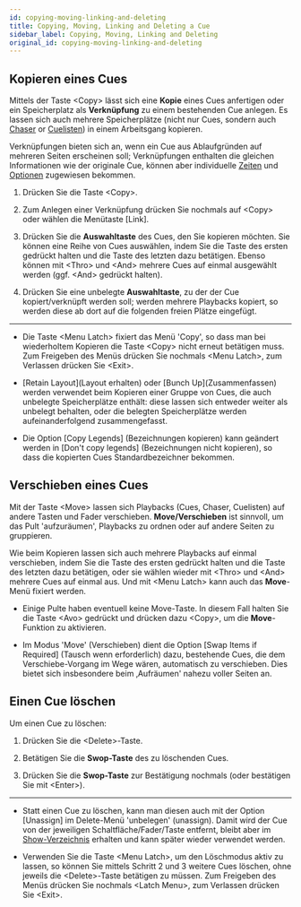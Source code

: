 ```yaml
---
id: copying-moving-linking-and-deleting
title: Copying, Moving, Linking and Deleting a Cue
sidebar_label: Copying, Moving, Linking and Deleting
original_id: copying-moving-linking-and-deleting
---
```


Kopieren eines Cues
-------------------

Mittels der Taste \<Copy\> lässt sich eine **Kopie** eines Cues anfertigen
oder ein Speicherplatz als **Verknüpfung** zu einem bestehenden Cue anlegen. 
Es lassen sich auch mehrere Speicherplätze (nicht nur Cues, sondern auch
[Chaser](../chases.md) or [Cuelisten](../cue-lists.md)) in einem Arbeitsgang
kopieren.

Verknüpfungen bieten sich an, wenn ein Cue aus Ablaufgründen auf mehreren Seiten
erscheinen soll; Verknüpfungen enthalten die gleichen Informationen wie
der originale Cue, können aber individuelle [Zeiten](cue-timing.md) und 
[Optionen](playback-options.md) zugewiesen bekommen.

1. Drücken Sie die Taste \<Copy\>.

2. Zum Anlegen einer Verknüpfung drücken Sie nochmals auf \<Copy\> oder wählen
die Menütaste \[Link\].

3. Drücken Sie die **Auswahltaste** des Cues, den Sie kopieren möchten.
Sie können eine Reihe von Cues auswählen, indem Sie die Taste des ersten
gedrückt halten und die Taste des letzten dazu betätigen. Ebenso können
mit \<Thro\> und \<And\> mehrere Cues auf einmal ausgewählt werden (ggf.
\<And\> gedrückt halten).

4. Drücken Sie eine unbelegte **Auswahltaste**, zu der der Cue
kopiert/verknüpft werden soll; werden mehrere Playbacks kopiert, so werden 
diese ab dort auf die folgenden freien Plätze eingefügt.

---

-   Die Taste \<Menu Latch\> fixiert das Menü 'Copy', so dass
    man bei wiederholtem Kopieren die Taste \<Copy\> nicht
    erneut betätigen muss. Zum Freigeben des Menüs drücken Sie
    nochmals \<Menu Latch\>, zum Verlassen drücken Sie \<Exit\>.

-   \[Retain Layout\](Layout erhalten) oder \[Bunch
    Up\](Zusammen­fassen) werden verwendet beim Kopieren einer Gruppe
    von Cues, die auch unbelegte Speicherplätze enthält: diese lassen
    sich entweder weiter als unbelegt behalten, oder die belegten
    Speicherplätze werden aufeinanderfolgend zusammengefasst.

-   Die Option \[Copy Legends\] (Bezeichnungen kopieren) kann geändert 
	werden in \[Don't copy legends\] (Bezeichnungen nicht kopieren), so 
	dass die kopierten Cues Standardbezeichner bekommen.

Verschieben eines Cues
----------------------

Mit der Taste \<Move\> lassen sich Playbacks (Cues, Chaser, Cuelisten) 
auf andere Tasten und Fader verschieben. **Move/Verschieben** ist sinnvoll, 
um das Pult 'aufzuräumen', Playbacks zu ordnen oder auf andere Seiten zu 
gruppieren.

Wie beim Kopieren lassen sich auch mehrere Playbacks auf einmal verschieben,
indem Sie die Taste des ersten gedrückt halten und die Taste des letzten 
dazu betätigen, oder sie wählen wieder mit \<Thro\> und \<And\> mehrere Cues 
auf einmal aus. Und mit \<Menu Latch\> kann auch das **Move**-Menü fixiert werden.

-   Einige Pulte haben eventuell keine Move-Taste. In diesem Fall halten
	Sie die Taste \<Avo\> gedrückt und drücken dazu \<Copy\>, um die **Move**-Funktion 
	zu aktivieren.

-   Im Modus 'Move' (Verschieben) dient die Option \[Swap Items if
    Required\] (Tausch wenn erforderlich) dazu, bestehende Cues, die dem
    Verschiebe-Vorgang im Wege wären, automatisch zu verschieben. Dies
    bietet sich insbesondere beim ‚Aufräumen' nahezu voller Seiten an.

Einen Cue löschen
-----------------

Um einen Cue zu löschen:

1. Drücken Sie die \<Delete\>-Taste.

2. Betätigen Sie die **Swop-Taste** des zu löschenden Cues.

3. Drücken Sie die **Swop-Taste** zur Bestätigung nochmals (oder
bestätigen Sie mit \<Enter\>).

---

-   Statt einen Cue zu löschen, kann man diesen auch mit der Option
    \[Unassign\] im Delete-Menü 'unbelegen' (unassign). Damit wird der
    Cue von der jeweiligen Schaltfläche/Fader/Taste entfernt, bleibt
    aber im [Show-Verzeichnis](../titan-basics/show-library.md) erhalten und kann später wieder verwendet werden.

-   Verwenden Sie die Taste \<Menu Latch\>, um den Löschmodus aktiv zu
    lassen, so können Sie mittels Schritt 2 und 3 weitere Cues löschen,
    ohne jeweils die \<Delete\>-Taste betätigen zu müssen. Zum Freigeben
    des Menüs drücken Sie nochmals \<Latch Menu\>, zum Verlassen drücken
    Sie \<Exit\>.